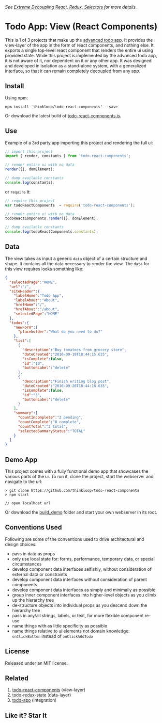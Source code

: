 *See [Extreme Decoupling
React, Redux, Selectors ](http://www.thinkloop.com/article/extreme-decoupling-react-redux-selectors/) for more details.*

# Todo App: View (React Components)

This is 1 of 3 projects that make up the [advanced todo app](https://github.com/thinkloop/todo-app). It provides the view-layer of the app in the form of react components, and nothing else. It exports a single top-level react component that renders the entire ui using provided state. While this project is implemented by the advanced todo app, it is not aware of it, nor dependent on it or any other app. It was designed and developed in isolation as a stand-alone system, with a generalized interface, so that it can remain completely decoupled from any app.

## Install
Using npm:

```
npm install 'thinkloop/todo-react-components' --save
```

Or download the latest build of [todo-react-components.js](build/todo-react-components.js).

## Use
Example of a 3rd party app importing this project and rendering the full ui:

```javascript
// import this project
import { render, constants } from 'todo-react-components';

// render entire ui with no data
render({}, domElement);

// dump available constants
console.log(constants);
```

or `require` it:

```javascript
// require this project
var todoReactComponents  = require('todo-react-components');

// render entire ui with no data
todoReactComponents.render({}, domElement);

// dump available constants
console.log(todoReactComponents.constants);
```

## Data
The view takes as input a generic `data` object of a certain structure and shape. It contains all the data necessary to render the view. The `data` for this view requires looks something like:

```json
{
  "selectedPage":"HOME",
  "url":"/",
  "siteHeader":{
    "labelHome":"Todo App",
    "labelAbout":"About",
    "hrefHome":"/",
    "hrefAbout":"/about",
    "selectedPage":"HOME"
  },
  "todos":{
    "newForm":{
      "placeholder":"What do you need to do?"
    },
    "list":[
      {
        "description":"Buy tomatoes from grocery store",
        "dateCreated":"2016-09-19T18:44:15.635",
        "isComplete":false,
        "id":"10",
        "buttonLabel":"delete"
      },
      {
        "description":"Finish writing blog post",
        "dateCreated":"2016-09-20T18:44:18.635",
        "isComplete":false,
        "id":"3",
        "buttonLabel":"delete"
      }
    ],
    "summary":{
      "countIncomplete":"2 pending",
      "countComplete":"0 complete",
      "countTotal":"2 total",
      "selectedSummaryStatus":"TOTAL"
    }
  }
}
```

## Demo App

This project comes with a fully functional demo app that showcases the various parts of the ui. To run it, clone the project, start the webserver and navigate to the url:

```
> git clone https://github.com/thinkloop/todo-react-components
> npm start

// open localhost url
```
Or download the [build_demo](build_demo) folder and start your own webserver in its root.

## Conventions Used
Following are some of the conventions used to drive architectural and design choices:
- pass in data as props
- only use local state for: forms, performance, temporary data, or special circumstances
- develop component data interfaces selfishly, without consideration of external data or constraints
- develop component data interfaces without consideration of parent components
- develop component data interfaces as simply and minimally as possible
- group inner component interfaces into higher-level objects as you climb up the hierarchy tree
- de-structure objects into individual props as you descend down the hierarchy tree
- pass in any/all strings, labels, or text, for more flexible component re-use
- name things with as little specificity as possible
- name things relative to ui elements not domain knowledge: `onClickButton` instead of `onClickAddTodo`

## License

Released under an MIT license.

## Related
1. [todo-react-components](https://github.com/thinkloop/todo-react-components) (view-layer)
2. [todo-redux-state](https://github.com/thinkloop/todo-redux-state) (data-layer)
3. [todo-app](https://github.com/thinkloop/todo-app) (integration)

## Like it? Star It
